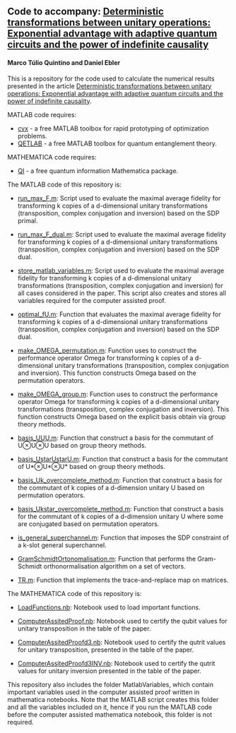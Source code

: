 ## Code to accompany: [Deterministic transformations between unitary operations: Exponential advantage with adaptive quantum circuits and the power of indefinite causality](https://arxiv.org/abs/2109.08202)
#### Marco Túlio Quintino and Daniel Ebler

This is a repository for the code used to calculate the numerical results presented in the article [Deterministic transformations between unitary operations: Exponential advantage with adaptive quantum circuits and the power of indefinite causality](https://arxiv.org/abs/2109.08202).


 MATLAB code requires:
- [cvx](http://cvxr.com/) - a free MATLAB toolbox for rapid prototyping of optimization problems.
- [QETLAB](http://www.qetlab.com/) - a free MATLAB toolbox for quantum entanglement theory.

 MATHEMATICA code requires:
- [QI](https://github.com/rogercolbeck/QI) - a free quantum information Mathematica package.

The MATLAB code of this repository is:

- [run_max_F.m](https://github.com/mtcq/deterministic_unitary_transformation/blob/main/code/run_max_F.m):
Script used to evaluate the maximal average fidelity for transforming k copies of a d-dimensional unitary transformations (transposition, complex conjugation and inversion) based on the SDP primal.

- [run_max_F_dual.m](https://github.com/mtcq/deterministic_unitary_transformation/blob/main/code/run_max_F.m):
Script used to evaluate the maximal average fidelity for transforming k copies of a d-dimensional unitary transformations (transposition, complex conjugation and inversion) based on the SDP dual.

- [store_matlab_variables.m](https://github.com/mtcq/deterministic_unitary_transformation/blob/main/code/store_matlab_variables.m):
Script used to evaluate the maximal average fidelity for transforming k copies of a d-dimensional unitary transformations (transposition, complex conjugation and inversion) for all cases considered in the paper. This script also creates and stores all variables required for the computer assisted proof.

- [optimal_fU.m](https://github.com/mtcq/deterministic_unitary_transformation/blob/main/code/optimal_fU.m):
Function that evaluates the maximal average fidelity for transforming k copies of a d-dimensional unitary transformations (transposition, complex conjugation and inversion) based on the SDP dual.

- [make_OMEGA_permutation.m](https://github.com/mtcq/deterministic_unitary_transformation/blob/main/code/make_OMEGA_permutation.m):
Function uses to construct the performance operator Omega for transforming k copies of a d-dimensional unitary transformations (transposition, complex conjugation and inversion). This function constructs Omega based on the permutation operators.

- [make_OMEGA_group.m](https://github.com/mtcq/deterministic_unitary_transformation/blob/main/code/make_OMEGA_group.m):
Function uses to construct the performance operator Omega for transforming k copies of a d-dimensional unitary transformations (transposition, complex conjugation and inversion). This function constructs Omega based on the explicit basis obtain via group theory methods.

- [basis_UUU.m](https://github.com/mtcq/deterministic_unitary_transformation/blob/main/code/basis_UUU.m):
Function that construct a basis for the commutant of U⊗U⊗U  based on group theory methods.

- [basis_UstarUstarU.m](https://github.com/mtcq/deterministic_unitary_transformation/blob/main/code/basis_UstarUstarU.m):
Function that construct a basis for the commutant of U*⊗U*⊗U* based on group theory methods.

- [basis_Uk_overcomplete_method.m](https://github.com/mtcq/deterministic_unitary_transformation/blob/main/code/basis_Uk_overcomplete_method.m):
Function that construct a basis for the commutant of k copies of a d-dimension unitary U based on permutation operators.

- [basis_Ukstar_overcomplete_method.m](https://github.com/mtcq/deterministic_unitary_transformation/blob/main/code/basis_Ukstar_overcomplete_method.m):
Function that construct a basis for the commutant of k copies of a d-dimension unitary U where some are conjugated based on permutation operators.

- [is_general_superchannel.m](https://github.com/mtcq/deterministic_unitary_transformation/blob/main/code/TR.m):
Function that imposes the SDP constraint of a k-slot general superchannel.

- [GramSchmidtOrtonomalisation.m](https://github.com/mtcq/deterministic_unitary_transformation/blob/main/code/GramSchmidtOrtonomalisation.m):
Function that performs the Gram-Schmidt orthonormalisation algorithm on a set of vectors.

- [TR.m](https://github.com/mtcq/deterministic_unitary_transformation/blob/main/code/TR.m):
Function that implements the trace-and-replace map on matrices.

The MATHEMATICA code of this repository is:

- [LoadFunctions.nb](https://github.com/mtcq/deterministic_unitary_transformation/blob/main/code/LoadFunctions.nb):
Notebook used to load important functions.

- [ComputerAssitedProof.nb](https://github.com/mtcq/deterministic_unitary_transformation/blob/main/code/ComputerAssitedProof.nb):
Notebook used to certify the qubit values for unitary transposition in the table of the paper.

- [ComputerAssitedProofd3.nb](https://github.com/mtcq/deterministic_unitary_transformation/blob/main/code/ComputerAssitedProofd3.nb):
Notebook used to certify the qutrit values for unitary transposition, presented in the table of the paper.

- [ComputerAssitedProofd3INV.nb](https://github.com/mtcq/deterministic_unitary_transformation/blob/main/code/ComputerAssitedProofd3INV.nb):
Notebook used to certify the qutrit values for unitary inversion presented in the table of the paper.


This repository also includes the folder MatlabVariables, which contain important variables used in the computer assisted proof written in mathematica notebooks. Note that the MATLAB script creates this folder and all the variables included on it, hence if you run the MATLAB code before the computer assisted mathematica notebook, this folder is not required.
